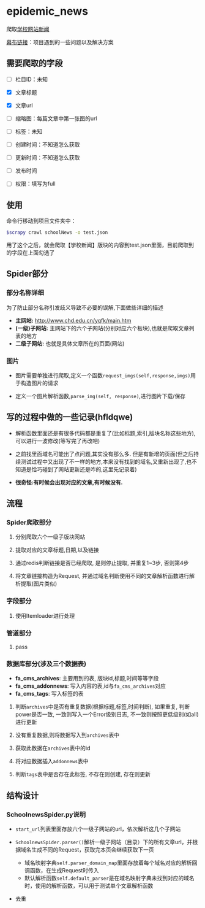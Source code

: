 # epidemic_news

爬取[学校网站新闻](http://www.chd.edu.cn/yqfk/)

[幕布链接](https://mubu.com/doc/2MY36Dq0r2u)：项目遇到的一些问题以及解决方案



## 需要爬取的字段

- [ ] 栏目ID：未知
- [x] 文章标题
- [x] 文章url
- [ ] 缩略图：每篇文章中第一张图的url
- [ ] 标签：未知
- [ ] 创建时间：不知道怎么获取
- [ ] 更新时间：不知道怎么获取
- [ ] 发布时间
- [ ] 权限：填写为full



## 使用

命令行移动到项目文件夹中：

```bash
$scrapy crawl schoolNews -o test.json
```

用了这个之后，就会爬取【学校新闻】版块的内容到test.json里面，目前爬取到的字段在上面勾选了

## Spider部分

### 部分名称详细

为了防止部分名称引发歧义导致不必要的误解,下面做些详细的描述

- **主网站:** http://www.chd.edu.cn/yqfk/main.htm
- **(一级)子网站:** 主网站下的六个子网站(分别对应六个板块),也就是爬取文章列表的地方
- **二级子网站:** 也就是具体文章所在的页面(网站)

### 图片

- 图片需要单独进行爬取,定义一个函数`request_imgs(self,response,imgs)`用于构造图片的请求

- 定义一个图片解析函数,`parse_img(self, response)`,进行图片下载/保存

## 写的过程中做的一些记录(hfldqwe)

- 解析函数里面还是有很多代码都是重复了(比如标题,索引,版块名称这些地方),可以进行一波修改(等写完了再改吧)

- 之前找里面域名可能出了点问题,其实没有那么多. 但是有新增的页面(但之后持续测试过程中又出现了不一样的地方,本来没有找到的域名,又重新出现了,也不知道是恰巧碰到了网站更新还是咋的,这里先记录着)

- **很奇怪:有时候会出现对应的文章,有时候没有.**


## 流程

### Spider爬取部分
1. 分别爬取六个一级子版块网站

2. 提取对应的文章标题,日期,以及链接

3. 通过redis判断链接是否已经爬取, 是则停止提取, 并重复1~3步, 否则第4步

4. 将文章链接构造为Request, 并通过域名判断使用不同的文章解析函数进行解析提取(图片类似)

### 字段部分
1. 使用Itemloader进行处理

### 管道部分
1. pass

### 数据库部分(涉及三个数据表)
- **fa_cms_archives**: 主要用到的表, 版块id,标题,时间等等字段
- **fa_cms_addonnews**: 写入内容的表,id与`fa_cms_archives`对应
- **fa_cms_tags**: 写入标签的表

1. 判断`archives`中是否有重复数据(根据标题,标签,时间判断), 如果重复, 判断power是否一致, 一致则写入一个Error级别日志, 
不一致则按照更低级别(如all)进行更新

2. 没有重复数据,则将数据写入到`archives`表中

3. 获取此数据在`archives`表中的id

4. 将对应数据插入`addonnews`表中

5. 判断`tags`表中是否存在此标签, 不存在则创建, 存在则更新








## 结构设计

### SchoolnewsSpider.py说明

- `start_url`列表里面存放六个一级子网站的url，依次解析这几个子网站

- `SchoolnewsSpider.parser()`解析一级子网站（目录）下的所有文章url，并根据域名生成不同的Request，获取完本页会继续获取下一页
  - 域名映射字典`self.parser_domain_map`里面存放着每个域名对应的解析回调函数，在生成Request时传入
  - 默认解析函数`self.default_parser`是在域名映射字典未找到对应的域名时，使用的解析函数，可以用于测试单个文章解析函数

- 去重